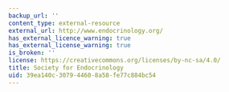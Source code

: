 ```yaml
---
backup_url: ''
content_type: external-resource
external_url: http://www.endocrinology.org/
has_external_licence_warning: true
has_external_license_warning: true
is_broken: ''
license: https://creativecommons.org/licenses/by-nc-sa/4.0/
title: Society for Endocrinology
uid: 39ea140c-3079-4460-8a58-fe77c884bc54
---
```

